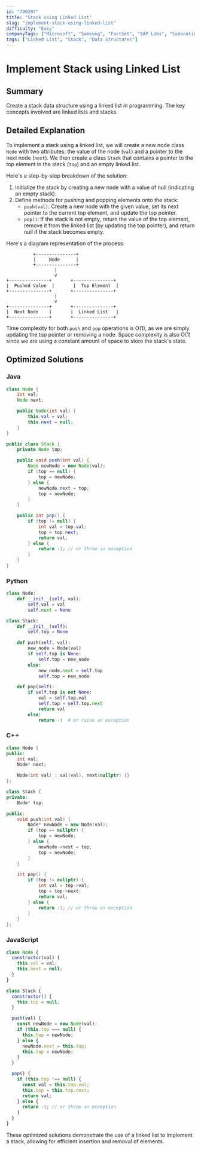 ```yaml
---
id: "700207"
title: "Stack using Linked List"
slug: "implement-stack-using-linked-list"
difficulty: "Easy"
companyTags: ["Microsoft", "Samsung", "FactSet", "SAP Labs", "Codenation"]
tags: ["Linked List", "Stack", "Data Structures"]
---
```


**Implement Stack using Linked List**
=============================

## Summary
Create a stack data structure using a linked list in programming. The key concepts involved are linked lists and stacks.

## Detailed Explanation

To implement a stack using a linked list, we will create a new node class `Node` with two attributes: the value of the node (`val`) and a pointer to the next node (`next`). We then create a class `Stack` that contains a pointer to the top element in the stack (`top`) and an empty linked list.

Here's a step-by-step breakdown of the solution:

1.  Initialize the stack by creating a new node with a value of null (indicating an empty stack).
2.  Define methods for pushing and popping elements onto the stack:
    *   `push(val)`: Create a new node with the given value, set its next pointer to the current top element, and update the top pointer.
    *   `pop()`: If the stack is not empty, return the value of the top element, remove it from the linked list (by updating the top pointer), and return null if the stack becomes empty.

Here's a diagram representation of the process:

```
          +---------------+
          |     Node      |
          +---------------+
                  |
                  v
+---------------+       +---------------+
|  Pushed Value  |       |  Top Element  |
+---------------+       +---------------+
                  |
                  v
+---------------+       +---------------+
|  Next Node    |       |  Linked List   |
+---------------+       +---------------+
```

Time complexity for both `push` and `pop` operations is O(1), as we are simply updating the top pointer or removing a node. Space complexity is also O(1) since we are using a constant amount of space to store the stack's state.

## Optimized Solutions

### Java
```java
class Node {
    int val;
    Node next;

    public Node(int val) {
        this.val = val;
        this.next = null;
    }
}

public class Stack {
    private Node top;

    public void push(int val) {
        Node newNode = new Node(val);
        if (top == null) {
            top = newNode;
        } else {
            newNode.next = top;
            top = newNode;
        }
    }

    public int pop() {
        if (top != null) {
            int val = top.val;
            top = top.next;
            return val;
        } else {
            return -1; // or throw an exception
        }
    }
}
```

### Python
```python
class Node:
    def __init__(self, val):
        self.val = val
        self.next = None

class Stack:
    def __init__(self):
        self.top = None

    def push(self, val):
        new_node = Node(val)
        if self.top is None:
            self.top = new_node
        else:
            new_node.next = self.top
            self.top = new_node

    def pop(self):
        if self.top is not None:
            val = self.top.val
            self.top = self.top.next
            return val
        else:
            return -1  # or raise an exception
```

### C++
```cpp
class Node {
public:
    int val;
    Node* next;

    Node(int val) : val(val), next(nullptr) {}
};

class Stack {
private:
    Node* top;

public:
    void push(int val) {
        Node* newNode = new Node(val);
        if (top == nullptr) {
            top = newNode;
        } else {
            newNode->next = top;
            top = newNode;
        }
    }

    int pop() {
        if (top != nullptr) {
            int val = top->val;
            top = top->next;
            return val;
        } else {
            return -1; // or throw an exception
        }
    }
};
```

### JavaScript
```javascript
class Node {
  constructor(val) {
    this.val = val;
    this.next = null;
  }
}

class Stack {
  constructor() {
    this.top = null;
  }

  push(val) {
    const newNode = new Node(val);
    if (this.top === null) {
      this.top = newNode;
    } else {
      newNode.next = this.top;
      this.top = newNode;
    }
  }

  pop() {
    if (this.top !== null) {
      const val = this.top.val;
      this.top = this.top.next;
      return val;
    } else {
      return -1; // or throw an exception
    }
  }
}
```

These optimized solutions demonstrate the use of a linked list to implement a stack, allowing for efficient insertion and removal of elements.